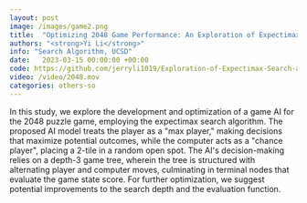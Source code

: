 ```yaml
---
layout: post
image: /images/game2.png
title:  "Optimizing 2048 Game Performance: An Exploration of Expectimax Search and Heuristic Evaluations"
authors: "<strong>Yi Li</strong>"
info: "Search Algorithm, UCSD"
date:   2023-03-15 00:00:00 +00:00
code: https://github.com/jerryli1019/Exploration-of-Expectimax-Search-and-Heuristic-Evaluations
video: /video/2048.mov
categories: others-so 
---
```

In this study, we explore the development and optimization of a game AI for the 2048 puzzle game, employing the expectimax search algorithm. The proposed AI model treats the player as a "max player," making decisions that maximize potential outcomes, while the computer acts as a "chance player", placing a 2-tile in a random open spot. The AI's decision-making relies on a depth-3 game tree, wherein the tree is structured with alternating player and computer moves, culminating in terminal nodes that evaluate the game state score. For further optimization, we suggest potential improvements to the search depth and the evaluation function. 